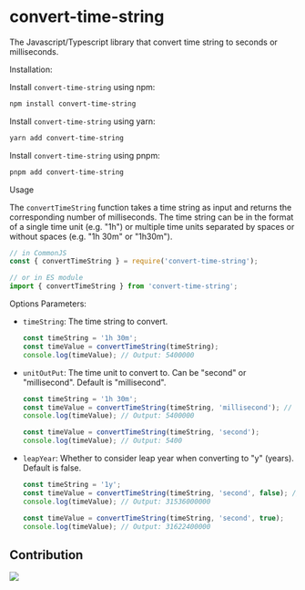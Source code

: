 # convert-time-string

The Javascript/Typescript library that convert time string to seconds or milliseconds.

Installation:

Install `convert-time-string` using npm:

```sh
npm install convert-time-string
```

Install `convert-time-string` using yarn:

```sh
yarn add convert-time-string
```

Install `convert-time-string` using pnpm:

```sh
pnpm add convert-time-string
```

Usage

The `convertTimeString` function takes a time string as input and returns the corresponding number of milliseconds. The time string can be in the format of a single time unit (e.g. "1h") or multiple time units separated by spaces or without spaces (e.g. "1h 30m" or "1h30m").

```typescript
// in CommonJS
const { convertTimeString } = require('convert-time-string');

// or in ES module
import { convertTimeString } from 'convert-time-string';
```

Options Parameters:

-   `timeString`: The time string to convert.
    ```typescript
    const timeString = '1h 30m';
    const timeValue = convertTimeString(timeString);
    console.log(timeValue); // Output: 5400000
    ```
-   `unitOutPut`: The time unit to convert to. Can be "second" or "millisecond". Default is "millisecond".

    ```typescript
    const timeString = '1h 30m';
    const timeValue = convertTimeString(timeString, 'millisecond'); // default is "millisecond"
    console.log(timeValue); // Output: 5400000

    const timeValue = convertTimeString(timeString, 'second');
    console.log(timeValue); // Output: 5400
    ```

-   `leapYear`: Whether to consider leap year when converting to "y" (years). Default is false.

    ```typescript
    const timeString = '1y';
    const timeValue = convertTimeString(timeString, 'second', false); // default is false
    console.log(timeValue); // Output: 31536000000

    const timeValue = convertTimeString(timeString, 'second', true);
    console.log(timeValue); // Output: 31622400000
    ```

## Contribution

<a href="https://github.com/lehuygiang28/convert-time-string/graphs/contributors">
  <img src="https://contrib.rocks/image?repo=lehuygiang28/convert-time-string" />
</a>
